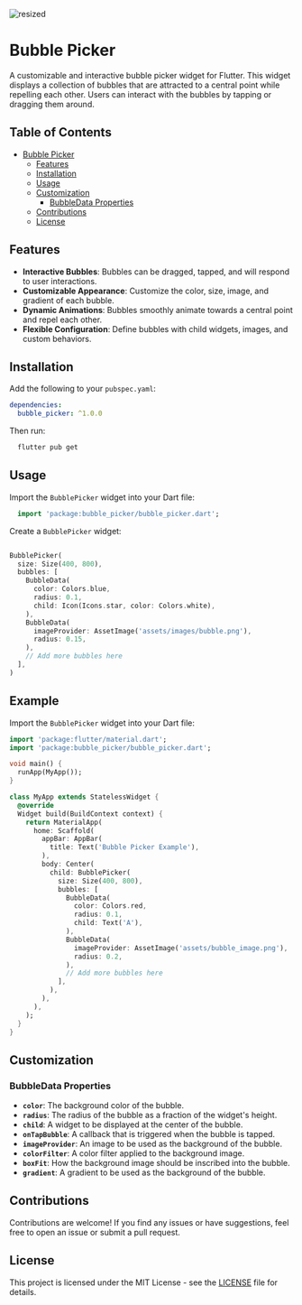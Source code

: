 
![resized](https://github.com/user-attachments/assets/66aef270-7e12-4452-be69-b210d4c9f3d1)

# Bubble Picker

A customizable and interactive bubble picker widget for Flutter. This widget displays a collection of bubbles that are attracted to a central point while repelling each other. Users can interact with the bubbles by tapping or dragging them around.

## Table of Contents

- [Bubble Picker](#bubble-picker)
  - [Features](#features)
  - [Installation](#installation)
  - [Usage](#usage)
  - [Customization](#customization)
    - [BubbleData Properties](#bubbledata-properties)
  - [Contributions](#contributions)
  - [License](#license)

## Features

- **Interactive Bubbles**: Bubbles can be dragged, tapped, and will respond to user interactions.
- **Customizable Appearance**: Customize the color, size, image, and gradient of each bubble.
- **Dynamic Animations**: Bubbles smoothly animate towards a central point and repel each other.
- **Flexible Configuration**: Define bubbles with child widgets, images, and custom behaviors.

## Installation

Add the following to your `pubspec.yaml`:

```yaml
dependencies:
  bubble_picker: ^1.0.0
```

Then run:
```bash
  flutter pub get
```

## Usage

Import the `BubblePicker` widget into your Dart file:

```dart
  import 'package:bubble_picker/bubble_picker.dart';
```
Create a `BubblePicker` widget:
```dart

BubblePicker(
  size: Size(400, 800),
  bubbles: [
    BubbleData(
      color: Colors.blue,
      radius: 0.1,
      child: Icon(Icons.star, color: Colors.white),
    ),
    BubbleData(
      imageProvider: AssetImage('assets/images/bubble.png'),
      radius: 0.15,
    ),
    // Add more bubbles here
  ],
)

```
## Example

Import the `BubblePicker` widget into your Dart file:

```dart
import 'package:flutter/material.dart';
import 'package:bubble_picker/bubble_picker.dart';

void main() {
  runApp(MyApp());
}

class MyApp extends StatelessWidget {
  @override
  Widget build(BuildContext context) {
    return MaterialApp(
      home: Scaffold(
        appBar: AppBar(
          title: Text('Bubble Picker Example'),
        ),
        body: Center(
          child: BubblePicker(
            size: Size(400, 800),
            bubbles: [
              BubbleData(
                color: Colors.red,
                radius: 0.1,
                child: Text('A'),
              ),
              BubbleData(
                imageProvider: AssetImage('assets/bubble_image.png'),
                radius: 0.2,
              ),
              // Add more bubbles here
            ],
          ),
        ),
      ),
    );
  }
}

```
## Customization

### BubbleData Properties

- **`color`**: The background color of the bubble.
- **`radius`**: The radius of the bubble as a fraction of the widget's height.
- **`child`**: A widget to be displayed at the center of the bubble.
- **`onTapBubble`**: A callback that is triggered when the bubble is tapped.
- **`imageProvider`**: An image to be used as the background of the bubble.
- **`colorFilter`**: A color filter applied to the background image.
- **`boxFit`**: How the background image should be inscribed into the bubble.
- **`gradient`**: A gradient to be used as the background of the bubble.

## Contributions

Contributions are welcome! If you find any issues or have suggestions, feel free to open an issue or submit a pull request.

## License

This project is licensed under the MIT License - see the [LICENSE](LICENSE) file for details.

